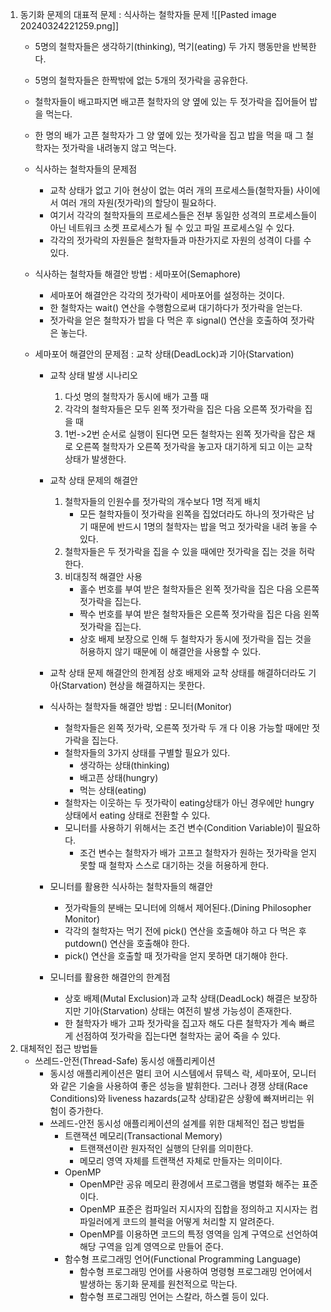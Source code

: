 1. 동기화 문제의 대표적 문제 : 식사하는 철학자들 문제
	![[Pasted image 20240324221259.png]]
	- 5명의 철학자들은 생각하기(thinking), 먹기(eating) 두 가지 행동만을 반복한다.
	- 5명의 철학자들은 한짝밖에 없는 5개의 젓가락을 공유한다.
	- 철학자들이 배고파지면 배고픈 철학자의 양 옆에 있는 두 젓가락을 집어들어 밥을 먹는다.
	- 한 명의 배가 고픈 철학자가 그 양 옆에 있는 젓가락을 집고 밥을 먹을 때 그 철학자는 젓가락을 내려놓지 않고 먹는다.
	
	- 식사하는 철학자들의 문제점
		- 교착 상태가 없고 기아 현상이 없는 여러 개의 프로세스들(철학자들) 사이에서 여러 개의 자원(젓가락)의 할당이 필요하다.
		- 여기서 각각의 철학자들의 프로세스들은 전부 동일한 성격의 프로세스들이 아닌 네트워크 소켓 프로세스가 될 수 있고 파일 프로세스일 수 있다.
		- 각각의 젓가락의 자원들은 철학자들과 마찬가지로 자원의 성격이 다를 수 있다.
	- 식사하는 철학자들 해결안 방법 : 세마포어(Semaphore)
		- 세마포어 해결안은 각각의 젓가락이 세마포어를 설정하는 것이다.
		- 한 철학자는 wait() 연산을 수행함으로써 대기하다가 젓가락을 얻는다.
		- 젓가락을 얻은 철학자가 밥을 다 먹은 후 signal() 연산을 호출하여 젓가락은 놓는다.
	- 세마포어 해결안의 문제점 : 교착 상태(DeadLock)과 기아(Starvation)
		- 교착 상태 발생 시나리오
			1. 다섯 명의 철학자가 동시에 배가 고플 때
			2. 각각의 철학자들은 모두 왼쪽 젓가락을 집은 다음 오른쪽 젓가락을 집을 때
			3. 1번->2번 순서로 실행이 된다면 모든 철학자는 왼쪽 젓가락을 잡은 채로 오른쪽 철학자가 오른쪽 젓가락을 놓고자 대기하게 되고 이는 교착 상태가 발생한다.
		- 교착 상태 문제의 해결안
			1. 철학자들의 인원수를 젓가락의 개수보다 1명 적게 배치
				- 모든 철학자들이 젓가락을 왼쪽을 집었더라도 하나의 젓가락은 남기 때문에 반드시 1명의 철학자는 밥을 먹고 젓가락을 내려 놓을 수 있다.
			2. 철학자들은 두 젓가락을 집을 수 있을 때에만 젓가락을 집는 것을 허락한다.
			3. 비대칭적 해결안 사용
				- 홀수 번호를 부여 받은 철학자들은 왼쪽 젓가락을 집은 다음 오른쪽 젓가락을 집는다.
				- 짝수 번호를 부여 받은 철학자들은 오른쪽 젓가락을 집은 다음 왼쪽 젓가락을 집는다.
				- 상호 배제 보장으로 인해 두 철학자가 동시에 젓가락을 집는 것을 허용하지 않기 때문에 이 해결안을 사용할 수 있다.
		- 교착 상태 문제 해결안의 한계점
			상호 배제와 교착 상태를 해결하더라도 기아(Starvation) 현상을 해결하지는 못한다.
		
		- 식사하는 철학자들 해결안 방법 : 모니터(Monitor)
			- 철학자들은 왼쪽 젓가락, 오른쪽 젓가락 두 개 다 이용 가능할 때에만 젓가락을 집는다.
			- 철학자들의 3가지 상태를 구별할 필요가 있다.
				- 생각하는 상태(thinking)
				- 배고픈 상태(hungry)
				- 먹는 상태(eating)
			- 철학자는 이웃하는 두 젓가락이 eating상태가 아닌 경우에만 hungry 상태에서 eating 상태로 전환할 수 있다.
			- 모니터를 사용하기 위해서는 조건 변수(Condition Variable)이 필요하다.
				- 조건 변수는 철학자가 배가 고프고 철학자가 원하는 젓가락을 얻지 못할 때 철학자 스스로 대기하는 것을 허용하게 한다.
		- 모니터를 활용한 식사하는 철학자들의 해결안
			- 젓가락들의 분배는 모니터에 의해서 제어된다.(Dining Philosopher Monitor)
			- 각각의 철학자는 먹기 전에 pick() 연산을 호출해야 하고 다 먹은 후 putdown() 연산을 호출해야 한다.
			- pick() 연산을 호출할 때 젓가락을 얻지 못하면 대기해야 한다.
		- 모니터를 활용한 해결안의 한계점
			- 상호 배제(Mutal Exclusion)과 교착 상태(DeadLock) 해결은 보장하지만 기아(Starvation) 상태는 여전히 발생 가능성이 존재한다.
			- 한 철학자가 배가 고파 젓가락을 집고자 해도 다른 철학자가 계속 빠르게 선점하여 젓가락을 집는다면 철학자는 굶어 죽을 수 있다.
2. 대체적인 접근 방법들
	- 쓰레드-안전(Thread-Safe) 동시성 애플리케이션
		- 동시성 애플리케이션은 멀티 코어 시스템에서 뮤텍스 락, 세마포어, 모니터와 같은 기술을 사용하여 좋은 성능을 발휘한다. 그러나 경쟁 상태(Race Conditions)와 liveness hazards(교착 상태)같은 상황에 빠져버리는 위험이 증가한다.
		- 쓰레드-안전 동시성 애플리케이션의 설계를 위한 대체적인 접근 방법들
			- 트랜잭션 메모리(Transactional Memory)
				- 트랜잭션이란 원자적인 실행의 단위를 의미한다.
				- 메모리 영역 자체를 트랜잭션 자체로 만들자는 의미이다.
			- OpenMP
				- OpenMP란 공유 메모리 환경에서 프로그램을 병렬화 해주는 표준이다.
				- OpenMP 표준은 컴파일러 지시자의 집합을 정의하고 지시자는 컴파일러에게 코드의 블럭을 어떻게 처리할 지 알려준다.
				- OpenMP를 이용하면 코드의 특정 영역을 임계 구역으로 선언하여 해당 구역을 임계 영역으로 만들어 준다.
			- 함수형 프로그래밍 언어(Functional Programming Language)
				- 함수형 프로그래밍 언어를 사용하여 명령형 프로그래밍 언어에서 발생하는 동기화 문제를 원천적으로 막는다.
				- 함수형 프로그래밍 언어는 스칼라, 하스켈 등이 있다.

